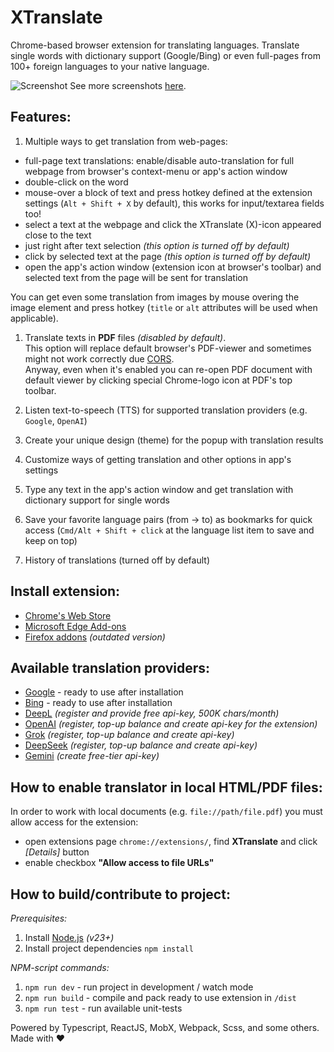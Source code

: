 XTranslate
==========
Chrome-based browser extension for translating languages.
Translate single words with dictionary support (Google/Bing) or even full-pages from 100+ foreign languages to your native language.

![Screenshot](https://github.com/ixrock/XTranslate/blob/master/screenshots/Untitled-1.jpg?raw=true)
See more screenshots [here](./screenshots/README.md).

Features:
-----------
1) Multiple ways to get translation from web-pages:
- full-page text translations: enable/disable auto-translation for full webpage from browser's context-menu or app's action window
- double-click on the word
- mouse-over a block of text and press hotkey defined at the extension settings (`Alt + Shift + X` by default), this works for input/textarea fields too!
- select a text at the webpage and click the XTranslate (X)-icon appeared close to the text 
- just right after text selection _(this option is turned off by default)_
- click by selected text at the page _(this option is turned off by default)_
- open the app's action window (extension icon at browser's toolbar) and selected text from the page will be sent for translation 

You can get even some translation from images by mouse overing the image element and
press hotkey (`title` or `alt` attributes will be used when applicable).

1) Translate texts in **PDF** files _(disabled by default)_.\
This option will replace default browser's PDF-viewer and sometimes might not work correctly due [CORS](https://developer.mozilla.org/en-US/docs/Glossary/CORS).\
Anyway, even when it's enabled you can re-open PDF document with default viewer by clicking special Chrome-logo icon at PDF's top toolbar.

2) Listen text-to-speech (TTS) for supported translation providers (e.g. `Google`, `OpenAI`)

3) Create your unique design (theme) for the popup with translation results

4) Customize ways of getting translation and other options in app's settings

5) Type any text in the app's action window and get translation with dictionary support for single words

6) Save your favorite language pairs (from -> to) as bookmarks for quick access
   (`Cmd/Alt + Shift + click` at the language list item to save and keep on top)

7) History of translations (turned off by default)

Install extension:
-----------
* [Chrome's Web Store](https://chrome.google.com/webstore/detail/xtranslate/gfgpkepllngchpmcippidfhmbhlljhoo)
* [Microsoft Edge Add-ons](https://microsoftedge.microsoft.com/addons/detail/cinfaflgbaachkaamaeglolofeahelkd)
* [Firefox addons](https://addons.mozilla.org/en-GB/firefox/addon/xtranslate-chrome/) _(outdated version)_

Available translation providers:
-----------
* [Google](http://translate.google.com/) - ready to use after installation
* [Bing](http://bing.com/translator/) - ready to use after installation
* [DeepL](https://www.deepl.com/) _(register and provide free api-key, 500K chars/month)_
* [OpenAI](https://platform.openai.com) _(register, top-up balance and create api-key for the extension)_
* [Grok](https://console.x.ai) _(register, top-up balance and create api-key)_
* [DeepSeek](https://platform.deepseek.com) _(register, top-up balance and create api-key)_
* [Gemini](https://aistudio.google.com/) _(create free-tier api-key)_

How to enable translator in local HTML/PDF files:
-----------
In order to work with local documents (e.g. `file://path/file.pdf`) you must allow access for the extension:
- open extensions page `chrome://extensions/`, find **XTranslate** and click _[Details]_ button
- enable checkbox **"Allow access to file URLs"**

How to build/contribute to project:
-----------

_Prerequisites:_

1) Install [Node.js](https://nodejs.org/) _(v23+)_
2) Install project dependencies `npm install`

_NPM-script commands:_

1) `npm run dev` - run project in development / watch mode
2) `npm run build` - compile and pack ready to use extension in `/dist`
3) `npm run test` - run available unit-tests

Powered by Typescript, ReactJS, MobX, Webpack, Scss, and some others. Made with ♥
